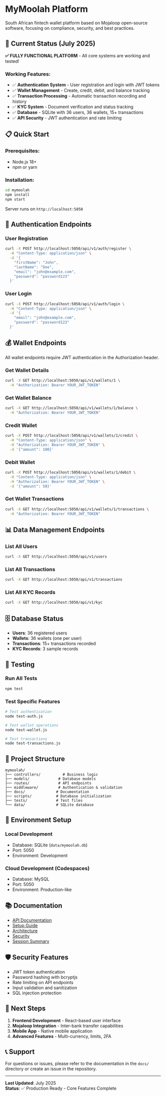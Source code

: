 # MyMoolah Platform

South African fintech wallet platform based on Mojaloop open-source software, focusing on compliance, security, and best practices.

## 🚀 Current Status (July 2025)

**✅ FULLY FUNCTIONAL PLATFORM** - All core systems are working and tested!

### **Working Features:**
- ✅ **Authentication System** - User registration and login with JWT tokens
- ✅ **Wallet Management** - Create, credit, debit, and balance tracking
- ✅ **Transaction Processing** - Automatic transaction recording and history
- ✅ **KYC System** - Document verification and status tracking
- ✅ **Database** - SQLite with 36 users, 36 wallets, 15+ transactions
- ✅ **API Security** - JWT authentication and rate limiting

## 📋 Quick Start

### **Prerequisites:**
- Node.js 18+
- npm or yarn

### **Installation:**
```bash
cd mymoolah
npm install
npm start
```

Server runs on `http://localhost:5050`

## 🔐 Authentication Endpoints

### **User Registration**
```bash
curl -X POST http://localhost:5050/api/v1/auth/register \
  -H "Content-Type: application/json" \
  -d '{
    "firstName": "John",
    "lastName": "Doe", 
    "email": "john@example.com",
    "password": "password123"
  }'
```

### **User Login**
```bash
curl -X POST http://localhost:5050/api/v1/auth/login \
  -H "Content-Type: application/json" \
  -d '{
    "email": "john@example.com",
    "password": "password123"
  }'
```

## 💰 Wallet Endpoints

All wallet endpoints require JWT authentication in the Authorization header.

### **Get Wallet Details**
```bash
curl -X GET http://localhost:5050/api/v1/wallets/1 \
  -H "Authorization: Bearer YOUR_JWT_TOKEN"
```

### **Get Wallet Balance**
```bash
curl -X GET http://localhost:5050/api/v1/wallets/1/balance \
  -H "Authorization: Bearer YOUR_JWT_TOKEN"
```

### **Credit Wallet**
```bash
curl -X POST http://localhost:5050/api/v1/wallets/1/credit \
  -H "Content-Type: application/json" \
  -H "Authorization: Bearer YOUR_JWT_TOKEN" \
  -d '{"amount": 100}'
```

### **Debit Wallet**
```bash
curl -X POST http://localhost:5050/api/v1/wallets/1/debit \
  -H "Content-Type: application/json" \
  -H "Authorization: Bearer YOUR_JWT_TOKEN" \
  -d '{"amount": 50}'
```

### **Get Wallet Transactions**
```bash
curl -X GET http://localhost:5050/api/v1/wallets/1/transactions \
  -H "Authorization: Bearer YOUR_JWT_TOKEN"
```

## 📊 Data Management Endpoints

### **List All Users**
```bash
curl -X GET http://localhost:5050/api/v1/users
```

### **List All Transactions**
```bash
curl -X GET http://localhost:5050/api/v1/transactions
```

### **List All KYC Records**
```bash
curl -X GET http://localhost:5050/api/v1/kyc
```

## 🗄️ Database Status

- **Users**: 36 registered users
- **Wallets**: 36 wallets (one per user)
- **Transactions**: 15+ transactions recorded
- **KYC Records**: 3 sample records

## 🧪 Testing

### **Run All Tests**
```bash
npm test
```

### **Test Specific Features**
```bash
# Test authentication
node test-auth.js

# Test wallet operations
node test-wallet.js

# Test transactions
node test-transactions.js
```

## 📁 Project Structure

```
mymoolah/
├── controllers/          # Business logic
├── models/             # Database models
├── routes/             # API endpoints
├── middleware/         # Authentication & validation
├── docs/              # Documentation
├── scripts/           # Database initialization
├── tests/             # Test files
└── data/              # SQLite database
```

## 🔧 Environment Setup

### **Local Development**
- Database: SQLite (`data/mymoolah.db`)
- Port: 5050
- Environment: Development

### **Cloud Development (Codespaces)**
- Database: MySQL
- Port: 5050
- Environment: Production-like

## 📚 Documentation

- [API Documentation](docs/api.md)
- [Setup Guide](docs/SETUP_GUIDE.md)
- [Architecture](docs/architecture.md)
- [Security](docs/SECURITY.md)
- [Session Summary](docs/session-summary.md)

## 🛡️ Security Features

- JWT token authentication
- Password hashing with bcryptjs
- Rate limiting on API endpoints
- Input validation and sanitization
- SQL injection protection

## 🚀 Next Steps

1. **Frontend Development** - React-based user interface
2. **Mojaloop Integration** - Inter-bank transfer capabilities
3. **Mobile App** - Native mobile application
4. **Advanced Features** - Multi-currency, limits, 2FA

## 📞 Support

For questions or issues, please refer to the documentation in the `docs/` directory or create an issue in the repository.

---

**Last Updated**: July 2025  
**Status**: ✅ Production Ready - Core Features Complete